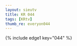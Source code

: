 ```yaml
--- 
layout: sieutv
title: KR 044
tags: [KRtv]
thumb_re: everyon044
---
```

{% include edge1 key="044" %} 
